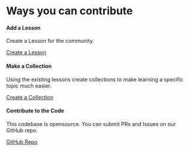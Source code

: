 <div class="row">
  <div class="jumbotron jumbotron-fluid col-lg-12"><h1 class="display-3 text-center">Ways you can contribute</h1></div>

  <div class="row">
    <div class="col-md-4">
      <div class="card">
        <div class="card-body">
          <h4 class="card-title">Add a Lesson</h4>
          <p class="card-text">Create a Lesson for the community.</p>
          <a href="/lessons/new" class="btn btn-outline-info">Create a Lesson</a>
        </div>
      </div>
    </div>
    <div class="col-md-4">
      <div class="card">
        <div class="card-body">
          <h4 class="card-title">Make a Collection</h4>
          <p class="card-text">Using the existing lessons create collections to make learning a specific topic much easier.</p>  
          <a href="/collections/new" class="btn btn-outline-info">Create a Collection</a>
        </div>
      </div>
    </div>
    <div class="col-md-4">
      <div class="card">
        <div class="card-body">
          <h4 class="card-title">Contribute to the Code</h4>
          <p class="card-text">This codebase is opensource. You can submit PRs and Issues on our GitHub repo.</p>  
          <a href="https://github.com/wilfriedE/LearnIt" class="btn btn-outline-info">GitHub Repo</a>
        </div>
      </div>
    </div>
  </div>
</div>
